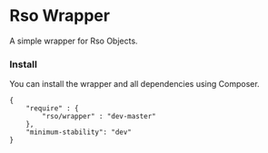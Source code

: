 # Rso Wrapper

A simple wrapper for Rso Objects.

### Install

You can install the wrapper and all dependencies using Composer.

	{
		"require" : {
			"rso/wrapper" : "dev-master"
		},
		"minimum-stability": "dev"
	}
